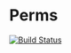 Perms
=====
[![Build Status](https://travis-ci.org/timothy-r/Perms.png?branch=master)](https://travis-ci.org/timothy-r/Perms)
